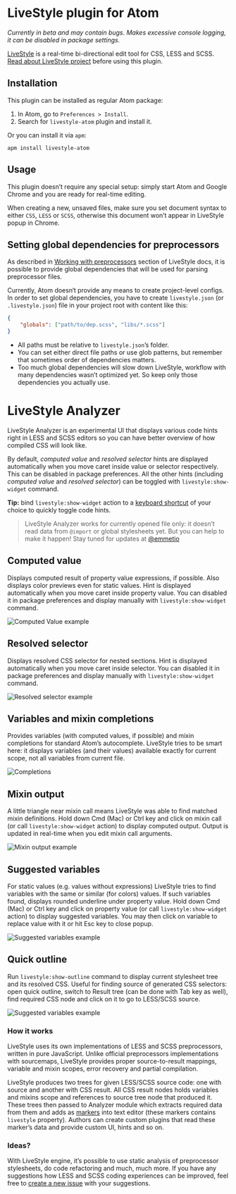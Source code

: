 # LiveStyle plugin for Atom

*Currently in beta and may contain bugs. Makes excessive console logging, it can be disabled in package settings.*

[LiveStyle](http://livestyle.io) is a real-time bi-directional edit tool for CSS, LESS and SCSS. [Read about LiveStyle project](http://livestyle.io/docs/) before using this plugin.

## Installation

This plugin can be installed as regular Atom package:

1. In Atom, go to `Preferences > Install`.
2. Search for `livestyle-atom` plugin and install it.

Or you can install it via `apm`:

`apm install livestyle-atom`

## Usage

This plugin doesn’t require any special setup: simply start Atom and Google Chrome and you are ready for real-time editing.

When creating a new, unsaved files, make sure you set document syntax to either `CSS`, `LESS` or `SCSS`, otherwise this document won’t appear in LiveStyle popup in Chrome.

## Setting global dependencies for preprocessors

As described in [Working with preprocessors](http://livestyle.io/docs/preprocessors/) section of LiveStyle docs, it is possible to provide global dependencies that will be used for parsing preprocessor files.

Currently, Atom doesn‘t provide any means to create project-level configs. In order to set global dependencies, you have to create `livestyle.json` (or `.livestyle.json`) file in your project root with content like this:

```json
{
    "globals": ["path/to/dep.scss", "libs/*.scss"]
}
```

* All paths must be relative to `livestyle.json`’s folder.
* You can set either direct file paths or use glob patterns, but remember that sometimes order of dependencies matters.
* Too much global dependencies will slow down LiveStyle, workflow with many dependencies wasn’t optimized yet. So keep only those dependencies you actually use.

# LiveStyle Analyzer

LiveStyle Analyzer is an experimental UI that displays various code hints right in LESS and SCSS editors so you can have better overview of how compiled CSS will look like.

By default, *computed value* and *resolved selector* hints are displayed automatically when you move caret inside value or selector respectively. This can be disabled in package preferences. All the other hints (including *computed value* and *resolved selector*) can be toggled with `livestyle:show-widget` command.

**Tip:** bind `livestyle:show-widget` action to a [keyboard shortcut](http://flight-manual.atom.io/using-atom/sections/basic-customization/#_customizing_keybindings) of your choice to quickly toggle code hints.

> LiveStyle Analyzer works for currently opened file only: it doesn’t read data from `@import` or global stylesheets yet. But you can help to make it happen! Stay tuned for updates at [@emmetio](https://twitter.com/emmetio)

## Computed value

Displays computed result of property value expressions, if possible. Also displays color previews even for static values. Hint is displayed automatically when you move caret inside property value. You can disabled it in package preferences and display manually with `livestyle:show-widget` command.

![Computed Value example](https://raw.githubusercontent.com/livestyle/atom/gh-pages/images/computed-value.gif)

## Resolved selector

Displays resolved CSS selector for nested sections. Hint is displayed automatically when you move caret inside selector. You can disabled it in package preferences and display manually with `livestyle:show-widget` command.

![Resolved selector example](https://raw.githubusercontent.com/livestyle/atom/gh-pages/images/selector.gif)

## Variables and mixin completions

Provides variables (with computed values, if possible) and mixin completions for standard Atom’s autocomplete. LiveStyle tries to be smart here: it displays variables (and their values) available exactly for current scope, not all variables from current file.

![Completions](https://raw.githubusercontent.com/livestyle/atom/gh-pages/images/completions.gif)

## Mixin output

A little triangle near mixin call means LiveStyle was able to find matched mixin definitions. Hold down Cmd (Mac) or Ctrl key and click on mixin call (or call `livestyle:show-widget` action) to display computed output. Output is updated in real-time when you edit mixin call arguments.

![Mixin output example](https://raw.githubusercontent.com/livestyle/atom/gh-pages/images/mixin%20call.gif)

## Suggested variables

For static values (e.g. values without expressions) LiveStyle tries to find variables with the same or similar (for colors) values. If such variables found, displays rounded underline under property value. Hold down Cmd (Mac) or Ctrl key and click on property value (or call `livestyle:show-widget` action) to display suggested variables. You may then click on variable to replace value with it or hit Esc key to close popup.

![Suggested variables example](https://raw.githubusercontent.com/livestyle/atom/gh-pages/images/suggested.gif)

## Quick outline

Run `livestyle:show-outline` command to display current stylesheet tree and its resolved CSS. Useful for finding source of generated CSS selectors: open quick outline, switch to Result tree (can be done with Tab key as well), find required CSS node and click on it to go to LESS/SCSS source.

![Suggested variables example](https://raw.githubusercontent.com/livestyle/atom/gh-pages/images/outline.gif)

### How it works

LiveStyle uses its own implementations of LESS and SCSS preprocessors, written in pure JavaScript. Unlike official preprocessors implementations with sourcemaps, LiveStyle provides proper source-to-result mappings, variable and mixin scopes, error recovery and partial compilation.

LiveStyle produces two trees for given LESS/SCSS source code: one with source and another with CSS result. All CSS result nodes holds variables and mixins scope and references to source tree node that produced it. These trees then passed to Analyzer module which extracts required data from them and adds as [markers](https://atom.io/docs/api/v1.8.0/TextEditorMarker) into text editor (these markers contains `livestyle` property). Authors can create custom plugins that read these marker’s data and provide custom UI, hints and so on.

### Ideas?

With LiveStyle engine, it’s possible to use static analysis of preprocessor stylesheets, do code refactoring and much, much more. If you have any suggestions how LESS and SCSS coding experiences can be improved, feel free to [create a new issue](https://github.com/livestyle/atom/issues) with your suggestions.
